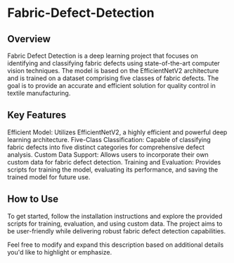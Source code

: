 # Fabric-Defect-Detection

## Overview
Fabric Defect Detection is a deep learning project that focuses on identifying and classifying fabric defects using state-of-the-art computer vision techniques. The model is based on the EfficientNetV2 architecture and is trained on a dataset comprising five classes of fabric defects. The goal is to provide an accurate and efficient solution for quality control in textile manufacturing.

## Key Features
Efficient Model: Utilizes EfficientNetV2, a highly efficient and powerful deep learning architecture.
Five-Class Classification: Capable of classifying fabric defects into five distinct categories for comprehensive defect analysis.
Custom Data Support: Allows users to incorporate their own custom data for fabric defect detection.
Training and Evaluation: Provides scripts for training the model, evaluating its performance, and saving the trained model for future use.
## How to Use
To get started, follow the installation instructions and explore the provided scripts for training, evaluation, and using custom data. The project aims to be user-friendly while delivering robust fabric defect detection capabilities.

Feel free to modify and expand this description based on additional details you'd like to highlight or emphasize.







